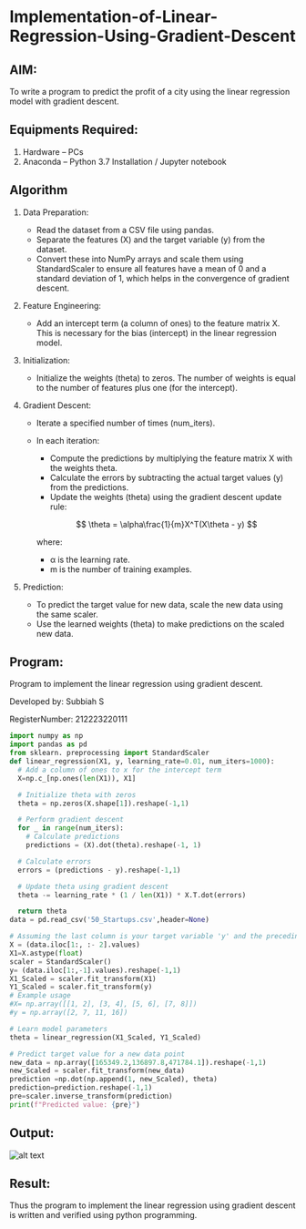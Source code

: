 # Implementation-of-Linear-Regression-Using-Gradient-Descent

## AIM:
To write a program to predict the profit of a city using the linear regression model with gradient descent.

## Equipments Required:
1. Hardware – PCs
2. Anaconda – Python 3.7 Installation / Jupyter notebook

## Algorithm
1. Data Preparation:
    * Read the dataset from a CSV file using pandas.
    * Separate the features (X) and the target variable (y) from the dataset.
    * Convert these into NumPy arrays and scale them using StandardScaler to ensure all features have a mean of 0 and a standard deviation of 1, which helps in the convergence of gradient descent.

2. Feature Engineering:
    * Add an intercept term (a column of ones) to the feature matrix X. This is necessary for the bias (intercept) in the linear regression model.

3. Initialization:
    * Initialize the weights (theta) to zeros. The number of weights is equal to the number of features plus one (for the intercept).

4. Gradient Descent:
    * Iterate a specified number of times (num_iters).

    *  In each iteration:
        * Compute the predictions by multiplying the feature matrix X with the weights theta.
        * Calculate the errors by subtracting the actual target values (y) from the predictions.
        * Update the weights (theta) using the gradient descent update rule:

        $$
        \theta = \alpha\frac{1}{m}X^T(X\theta - y)
        $$

        where:
        * α is the learning rate.
        * m is the number of training examples.

5. Prediction:
    * To predict the target value for new data, scale the new data using the same scaler.
    * Use the learned weights (theta) to make predictions on the scaled new data.

## Program:
Program to implement the linear regression using gradient descent.

Developed by: Subbiah S

RegisterNumber: 212223220111 

```python
import numpy as np
import pandas as pd
from sklearn. preprocessing import StandardScaler
def linear_regression(X1, y, learning_rate=0.01, num_iters=1000):
  # Add a column of ones to x for the intercept term
  X=np.c_[np.ones(len(X1)), X1]

  # Initialize theta with zeros
  theta = np.zeros(X.shape[1]).reshape(-1,1)

  # Perform gradient descent
  for _ in range(num_iters):
    # Calculate predictions
    predictions = (X).dot(theta).reshape(-1, 1)

  # Calculate errors
  errors = (predictions - y).reshape(-1,1)

  # Update theta using gradient descent
  theta -= learning_rate * (1 / len(X1)) * X.T.dot(errors)

  return theta
data = pd.read_csv('50_Startups.csv',header=None)

# Assuming the last column is your target variable 'y' and the preceding columns are your features 'x'
X = (data.iloc[1:, :- 2].values)
X1=X.astype(float)
scaler = StandardScaler()
y= (data.iloc[1:,-1].values).reshape(-1,1)
X1_Scaled = scaler.fit_transform(X1)
Y1_Scaled = scaler.fit_transform(y)
# Example usage
#X= np.array([[1, 2], [3, 4], [5, 6], [7, 8]])
#y = np.array([2, 7, 11, 16])

# Learn model parameters
theta = linear_regression(X1_Scaled, Y1_Scaled)

# Predict target value for a new data point
new_data = np.array([165349.2,136897.8,471784.1]).reshape(-1,1)
new_Scaled = scaler.fit_transform(new_data)
prediction =np.dot(np.append(1, new_Scaled), theta)
prediction=prediction.reshape(-1,1)
pre=scaler.inverse_transform(prediction)
print(f"Predicted value: {pre}")
```

## Output:
![alt text](image.png)

## Result:
Thus the program to implement the linear regression using gradient descent is written and verified using python programming.
